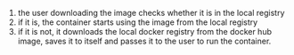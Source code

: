 1. the user downloading the image checks whether it is in the local registry
2. if it is, the container starts using the image from the local registry
3. if it is not, it downloads the local docker registry from the docker hub image, saves it to itself and passes it to the user to run the container.